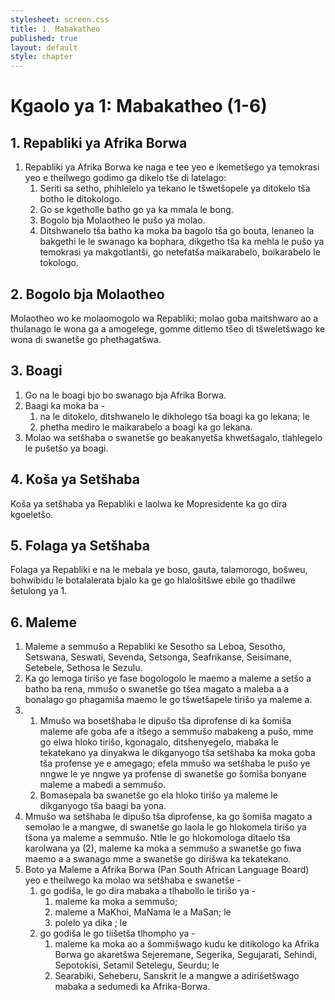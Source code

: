```yaml
---
stylesheet: screen.css
title: 1. Mabakatheo
published: true
layout: default
style: chapter
---
```


# Kgaolo ya 1: Mabakatheo (1-6)

## 1. Repabliki ya Afrika Borwa

1.	Repabliki ya Afrika Borwa ke naga e tee yeo e ikemetšego ya temokrasi yeo e theilwego godimo ga dikelo tše di latelago:
	1.	Seriti sa setho, phihlelelo ya tekano le tšwetšopele ya ditokelo tša botho le ditokologo.
	1.	Go se kgetholle batho go ya ka mmala le bong.
	1.	Bogolo bja Molaotheo le pušo ya molao.
	1.	Ditshwanelo tša batho ka moka ba bagolo tša go bouta, lenaneo la bakgethi le le swanago ka bophara, dikgetho tša ka mehla le pušo ya temokrasi ya makgotlantši, go netefatša maikarabelo, boikarabelo le tokologo.

## 2. Bogolo bja Molaotheo

Molaotheo wo ke molaomogolo wa Repabliki; molao goba maitshwaro ao a thulanago le wona ga a amogelege, gomme ditlemo tšeo di tšweletšwago ke wona di swanetše go phethagatšwa.

## 3. Boagi

1.	Go na le boagi bjo bo swanago bja Afrika Borwa.
2.	Baagi ka moka ba -
	1.	na le ditokelo, ditshwanelo le dikholego tša boagi ka go lekana; le
	1.	phetha mediro le maikarabelo a boagi ka go lekana.
3.	Molao wa setšhaba o swanetše go beakanyetša khwetšagalo, tlahlegelo le pušetšo ya boagi.

## 4. Koša ya Setšhaba

Koša ya setšhaba ya Repabliki e laolwa ke Mopresidente ka go dira kgoeletšo.

## 5. Folaga ya Setšhaba

Folaga ya Repabliki e na le mebala ye boso, gauta, talamorogo, bošweu, bohwibidu le
botalalerata bjalo ka ge go hlalošitšwe ebile go thadilwe šetulong ya 1.

## 6. Maleme

1.	Maleme a semmušo a Repabliki ke Sesotho sa Leboa, Sesotho, Setswana, Seswati, Sevenda, Setsonga, Seafrikanse, Seisimane, Setebele, Sethosa le Sezulu.
2.	Ka go lemoga tirišo ye fase bogologolo le maemo a maleme a setšo a batho ba rena, mmušo o swanetše go tšea magato a maleba a a bonalago go phagamiša maemo le go tšwetšapele tirišo ya maleme a.
3.	
	1.	Mmušo wa bosetšhaba le dipušo tša diprofense di ka šomiša maleme afe goba afe a itšego a semmušo mabakeng a pušo, mme go elwa hloko tirišo, kgonagalo, ditshenyegelo, mabaka le tekatekano ya dinyakwa le dikganyogo tša setšhaba ka moka goba tša profense ye e amegago; efela mmušo wa setšhaba le pušo ye nngwe le ye nngwe ya profense di swanetše go šomiša bonyane maleme a mabedi a semmušo.
	1.	Bomasepala ba swanetše go ela hloko tirišo ya maleme le dikganyogo tša baagi ba yona.
4.	Mmušo wa setšhaba le dipušo tša diprofense, ka go šomiša magato a semolao le a mangwe, di swanetše go laola le go hlokomela tirišo ya tšona ya maleme a semmušo. Ntle le go hlokomologa ditaelo tša karolwana ya (2), maleme ka moka a semmušo a swanetše go fiwa maemo a a swanago mme a swanetše go dirišwa ka tekatekano.
5.	Boto ya Maleme a Afrika Borwa (Pan South African Language Board) yeo e theilwego ka molao wa setšhaba e swanetše -
	1.	go godiša, le go dira mabaka a tlhabollo le tirišo ya -
		1.	maleme ka moka a semmušo;
		1.	maleme a MaKhoi, MaNama le a MaSan; le
		1.	polelo ya dika ; le
	1.	go godiša le go tiišetša tlhompho ya -
		1.	maleme ka moka ao a šommišwago kudu ke ditikologo ka Afrika Borwa go akaretšwa Sejeremane, Segerika, Segujarati, Sehindi, Sepotokisi, Setamil Setelegu, Seurdu; le
		1.	Searabiki, Seheberu, Sanskrit le a mangwe a adirišetšwago mabaka a sedumedi ka Afrika-Borwa.
